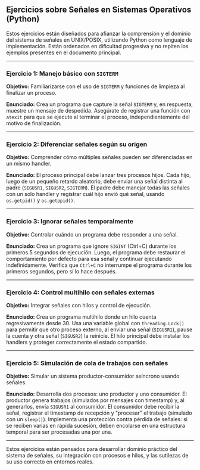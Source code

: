 ## Ejercicios sobre Señales en Sistemas Operativos (Python)

Estos ejercicios están diseñados para afianzar la comprensión y el dominio del sistema de señales en UNIX/POSIX, utilizando Python como lenguaje de implementación. Están ordenados en dificultad progresiva y no repiten los ejemplos presentes en el documento principal.

---

### Ejercicio 1: Manejo básico con `SIGTERM`

**Objetivo:** Familiarizarse con el uso de `SIGTERM` y funciones de limpieza al finalizar un proceso.

**Enunciado:**
Crea un programa que capture la señal `SIGTERM` y, en respuesta, muestre un mensaje de despedida. Asegúrate de registrar una función con `atexit` para que se ejecute al terminar el proceso, independientemente del motivo de finalización.

---

### Ejercicio 2: Diferenciar señales según su origen

**Objetivo:** Comprender cómo múltiples señales pueden ser diferenciadas en un mismo handler.

**Enunciado:**
El proceso principal debe lanzar tres procesos hijos. Cada hijo, luego de un pequeño retardo aleatorio, debe enviar una señal distinta al padre (`SIGUSR1`, `SIGUSR2`, `SIGTERM`). El padre debe manejar todas las señales con un solo handler y registrar cuál hijo envió qué señal, usando `os.getpid()` y `os.getppid()`.

---

### Ejercicio 3: Ignorar señales temporalmente

**Objetivo:** Controlar cuándo un programa debe responder a una señal.

**Enunciado:**
Crea un programa que ignore `SIGINT` (Ctrl+C) durante los primeros 5 segundos de ejecución. Luego, el programa debe restaurar el comportamiento por defecto para esa señal y continuar ejecutando indefinidamente. Verifica que `Ctrl+C` no interrumpe el programa durante los primeros segundos, pero sí lo hace después.

---

### Ejercicio 4: Control multihilo con señales externas

**Objetivo:** Integrar señales con hilos y control de ejecución.

**Enunciado:**
Crea un programa multihilo donde un hilo cuenta regresivamente desde 30. Usa una variable global con `threading.Lock()` para permitir que otro proceso externo, al enviar una señal (`SIGUSR1`), pause la cuenta y otra señal (`SIGUSR2`) la reinicie. El hilo principal debe instalar los handlers y proteger correctamente el estado compartido.

---

### Ejercicio 5: Simulación de cola de trabajos con señales

**Objetivo:** Simular un sistema productor-consumidor asíncrono usando señales.

**Enunciado:**
Desarrolla dos procesos: uno productor y uno consumidor. El productor genera trabajos (simulados por mensajes con timestamp) y, al generarlos, envía `SIGUSR1` al consumidor. El consumidor debe recibir la señal, registrar el timestamp de recepción y "procesar" el trabajo (simulado con un `sleep()`). Implementa una protección contra pérdida de señales: si se reciben varias en rápida sucesión, deben encolarse en una estructura temporal para ser procesadas una por una.

---

Estos ejercicios están pensados para desarrollar dominio práctico del sistema de señales, su integración con procesos e hilos, y las sutilezas de su uso correcto en entornos reales.
